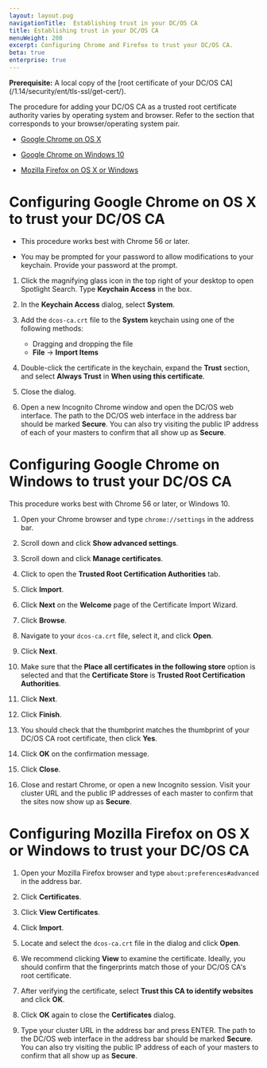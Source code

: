 ```yaml
---
layout: layout.pug
navigationTitle:  Establishing trust in your DC/OS CA
title: Establishing trust in your DC/OS CA
menuWeight: 200
excerpt: Configuring Chrome and Firefox to trust your DC/OS CA.
beta: true
enterprise: true
---
```

<!-- The source repository for this topic is https://github.com/dcos/dcos-docs-site -->


**Prerequisite:** A local copy of the [root certificate of your DC/OS CA]\(/1.14/security/ent/tls-ssl/get-cert/).

The procedure for adding your DC/OS CA as a trusted root certificate authority varies by operating system and browser. Refer to the section that corresponds to your browser/operating system pair.

- [Google Chrome on OS X](#osx-chrome)

- [Google Chrome on Windows 10](#win-chrome)

- [Mozilla Firefox on OS X or Windows](#osx-win-firefox)

# <a name="osx-chrome"></a>Configuring Google Chrome on OS X to trust your DC/OS CA

- This procedure works best with Chrome 56 or later.

- You may be prompted for your password to allow modifications to your keychain. Provide your password at the prompt.

1. Click the magnifying glass icon in the top right of your desktop to open Spotlight Search. Type **Keychain Access** in the box.

1. In the **Keychain Access** dialog, select **System**.

1. Add the `dcos-ca.crt` file to the **System** keychain using one of the following methods:
     - Dragging and dropping the file
     - **File** -> **Import Items**    

1. Double-click the certificate in the keychain, expand the **Trust** section, and select **Always Trust** in **When using this certificate**.

1. Close the dialog.

1. Open a new Incognito Chrome window and open the DC/OS web interface. The path to the DC/OS web interface in the address bar should be marked **Secure**. You can also try visiting the public IP address of each of your masters to confirm that all show up as **Secure**.

# <a name="win-chrome"></a>Configuring Google Chrome on Windows to trust your DC/OS CA

This procedure works best with Chrome 56 or later, or Windows 10.

1. Open your Chrome browser and type `chrome://settings` in the address bar.

1. Scroll down and click **Show advanced settings**.

1. Scroll down and click **Manage certificates**.

1. Click to open the **Trusted Root Certification Authorities** tab.

1. Click **Import**.

1. Click **Next** on the **Welcome** page of the Certificate Import Wizard.

1. Click **Browse**.

1. Navigate to your `dcos-ca.crt` file, select it, and click **Open**.

1. Click **Next**.

1. Make sure that the **Place all certificates in the following store** option is selected and that the **Certificate Store** is **Trusted Root Certification Authorities**.

1. Click **Next**.

1. Click **Finish**.

1. You should check that the thumbprint matches the thumbprint of your DC/OS CA root certificate, then click **Yes**.

1. Click **OK** on the confirmation message.

1. Click **Close**.

1. Close and restart Chrome, or open a new Incognito session. Visit your cluster URL and the public IP addresses of each master to confirm that the sites now show up as **Secure**.


# <a name="osx-win-firefox"></a>Configuring Mozilla Firefox on OS X or Windows to trust your DC/OS CA

1. Open your Mozilla Firefox browser and type `about:preferences#advanced` in the address bar.

1. Click **Certificates**.

1. Click **View Certificates**.

1. Click **Import**.

1. Locate and select the `dcos-ca.crt` file in the dialog and click **Open**.

1. We recommend clicking **View** to examine the certificate. Ideally, you should confirm that the fingerprints match those of your DC/OS CA's root certificate.

1. After verifying the certificate, select **Trust this CA to identify websites** and click **OK**.

1. Click **OK** again to close the **Certificates** dialog.

1. Type your cluster URL in the address bar and press ENTER. The path to the DC/OS web interface in the address bar should be marked **Secure**. You can also try visiting the public IP address of each of your masters to confirm that all show up as **Secure**.
